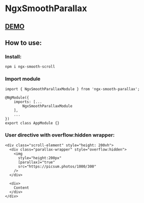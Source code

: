 # NgxSmoothParallax
## [DEMO](https://stackblitz.com/edit/angular-ivy-mftzqa?file=src%2Fapp%2Fapp.component.ts)
## How to use:
### Install:
```
npm i ngx-smooth-scroll
```
### Import module
```
import { NgxSmoothParallaxModule } from 'ngx-smooth-parallax';

@NgModule({
    imports: [...
        NgxSmoothParallaxModule
    ],
    ...
})
export class AppModule {}

```
### User directive with overflow:hidden wrapper:
```
<div class="scroll-element" style="height: 200vh">
  <div class="parallax-wrapper" style="overflow:hidden">
    <img
      style="height:200px"
      [parallax]="true"
      src="https://picsum.photos/1000/300"
    />
  </div>

  <div>
    Content
  </div>
</div>

```
